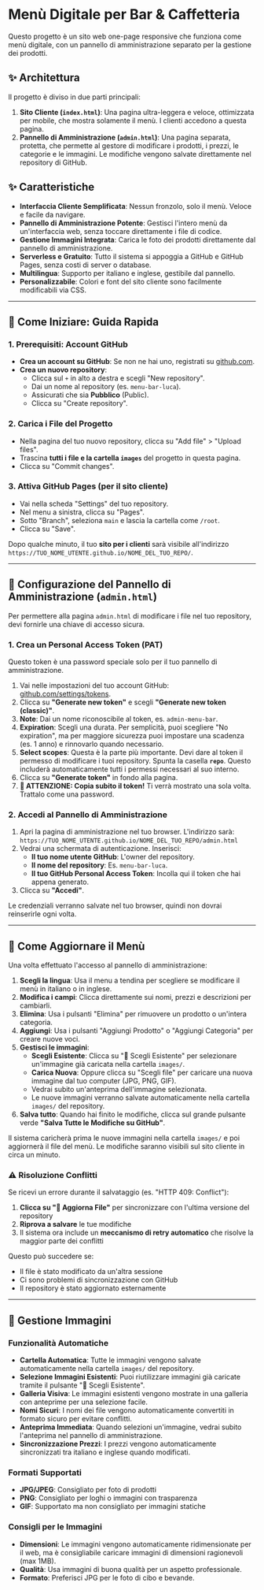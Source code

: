 # Menù Digitale per Bar & Caffetteria

Questo progetto è un sito web one-page responsive che funziona come menù digitale, con un pannello di amministrazione separato per la gestione dei prodotti.

## ✨ Architettura

Il progetto è diviso in due parti principali:

1.  **Sito Cliente (`index.html`)**: Una pagina ultra-leggera e veloce, ottimizzata per mobile, che mostra solamente il menù. I clienti accedono a questa pagina.
2.  **Pannello di Amministrazione (`admin.html`)**: Una pagina separata, protetta, che permette al gestore di modificare i prodotti, i prezzi, le categorie e le immagini. Le modifiche vengono salvate direttamente nel repository di GitHub.

## ✨ Caratteristiche

- **Interfaccia Cliente Semplificata**: Nessun fronzolo, solo il menù. Veloce e facile da navigare.
- **Pannello di Amministrazione Potente**: Gestisci l'intero menù da un'interfaccia web, senza toccare direttamente i file di codice.
- **Gestione Immagini Integrata**: Carica le foto dei prodotti direttamente dal pannello di amministrazione.
- **Serverless e Gratuito**: Tutto il sistema si appoggia a GitHub e GitHub Pages, senza costi di server o database.
- **Multilingua**: Supporto per italiano e inglese, gestibile dal pannello.
- **Personalizzabile**: Colori e font del sito cliente sono facilmente modificabili via CSS.

---

## 🚀 Come Iniziare: Guida Rapida

### 1. Prerequisiti: Account GitHub

- **Crea un account su GitHub**: Se non ne hai uno, registrati su [github.com](https://github.com).
- **Crea un nuovo repository**:
  - Clicca sul `+` in alto a destra e scegli "New repository".
  - Dai un nome al repository (es. `menu-bar-luca`).
  - Assicurati che sia **Pubblico** (Public).
  - Clicca su "Create repository".

### 2. Carica i File del Progetto

- Nella pagina del tuo nuovo repository, clicca su "Add file" > "Upload files".
- Trascina **tutti i file e la cartella `images`** del progetto in questa pagina.
- Clicca su "Commit changes".

### 3. Attiva GitHub Pages (per il sito cliente)

- Vai nella scheda "Settings" del tuo repository.
- Nel menu a sinistra, clicca su "Pages".
- Sotto "Branch", seleziona `main` e lascia la cartella come `/root`.
- Clicca su "Save".

Dopo qualche minuto, il tuo **sito per i clienti** sarà visibile all'indirizzo `https://TUO_NOME_UTENTE.github.io/NOME_DEL_TUO_REPO/`.

---

## 🔐 Configurazione del Pannello di Amministrazione (`admin.html`)

Per permettere alla pagina `admin.html` di modificare i file nel tuo repository, devi fornirle una chiave di accesso sicura.

### 1. Crea un Personal Access Token (PAT)

Questo token è una password speciale solo per il tuo pannello di amministrazione.

1.  Vai nelle impostazioni del tuo account GitHub: [github.com/settings/tokens](https://github.com/settings/tokens).
2.  Clicca su **"Generate new token"** e scegli **"Generate new token (classic)"**.
3.  **Note**: Dai un nome riconoscibile al token, es. `admin-menu-bar`.
4.  **Expiration**: Scegli una durata. Per semplicità, puoi scegliere "No expiration", ma per maggiore sicurezza puoi impostare una scadenza (es. 1 anno) e rinnovarlo quando necessario.
5.  **Select scopes**: Questa è la parte più importante. Devi dare al token il permesso di modificare i tuoi repository. Spunta la casella **`repo`**. Questo includerà automaticamente tutti i permessi necessari al suo interno.
6.  Clicca su **"Generate token"** in fondo alla pagina.
7.  **🚨 ATTENZIONE: Copia subito il token!** Ti verrà mostrato una sola volta. Trattalo come una password.

### 2. Accedi al Pannello di Amministrazione

1.  Apri la pagina di amministrazione nel tuo browser. L'indirizzo sarà:
    `https://TUO_NOME_UTENTE.github.io/NOME_DEL_TUO_REPO/admin.html`
2.  Vedrai una schermata di autenticazione. Inserisci:
    -   **Il tuo nome utente GitHub**: L'owner del repository.
    -   **Il nome del repository**: Es. `menu-bar-luca`.
    -   **Il tuo GitHub Personal Access Token**: Incolla qui il token che hai appena generato.
3.  Clicca su **"Accedi"**.

Le credenziali verranno salvate nel tuo browser, quindi non dovrai reinserirle ogni volta.

---

## 🔄 Come Aggiornare il Menù

Una volta effettuato l'accesso al pannello di amministrazione:

1.  **Scegli la lingua**: Usa il menu a tendina per scegliere se modificare il menù in italiano o in inglese.
2.  **Modifica i campi**: Clicca direttamente sui nomi, prezzi e descrizioni per cambiarli.
3.  **Elimina**: Usa i pulsanti "Elimina" per rimuovere un prodotto o un'intera categoria.
4.  **Aggiungi**: Usa i pulsanti "Aggiungi Prodotto" o "Aggiungi Categoria" per creare nuove voci.
5.  **Gestisci le immagini**:
    -   **Scegli Esistente**: Clicca su "📁 Scegli Esistente" per selezionare un'immagine già caricata nella cartella `images/`.
    -   **Carica Nuova**: Oppure clicca su "Scegli file" per caricare una nuova immagine dal tuo computer (JPG, PNG, GIF).
    -   Vedrai subito un'anteprima dell'immagine selezionata.
    -   Le nuove immagini verranno salvate automaticamente nella cartella `images/` del repository.
6.  **Salva tutto**: Quando hai finito le modifiche, clicca sul grande pulsante verde **"Salva Tutte le Modifiche su GitHub"**.

Il sistema caricherà prima le nuove immagini nella cartella `images/` e poi aggiornerà il file del menù. Le modifiche saranno visibili sul sito cliente in circa un minuto.

### ⚠️ Risoluzione Conflitti

Se ricevi un errore durante il salvataggio (es. "HTTP 409: Conflict"):

1. **Clicca su "🔄 Aggiorna File"** per sincronizzare con l'ultima versione del repository
2. **Riprova a salvare** le tue modifiche
3. Il sistema ora include un **meccanismo di retry automatico** che risolve la maggior parte dei conflitti

Questo può succedere se:
- Il file è stato modificato da un'altra sessione
- Ci sono problemi di sincronizzazione con GitHub
- Il repository è stato aggiornato esternamente

---

## 📸 Gestione Immagini

### Funzionalità Automatiche

- **Cartella Automatica**: Tutte le immagini vengono salvate automaticamente nella cartella `images/` del repository.
- **Selezione Immagini Esistenti**: Puoi riutilizzare immagini già caricate tramite il pulsante "📁 Scegli Esistente".
- **Galleria Visiva**: Le immagini esistenti vengono mostrate in una galleria con anteprime per una selezione facile.
- **Nomi Sicuri**: I nomi dei file vengono automaticamente convertiti in formato sicuro per evitare conflitti.
- **Anteprima Immediata**: Quando selezioni un'immagine, vedrai subito l'anteprima nel pannello di amministrazione.
- **Sincronizzazione Prezzi**: I prezzi vengono automaticamente sincronizzati tra italiano e inglese quando modificati.

### Formati Supportati

- **JPG/JPEG**: Consigliato per foto di prodotti
- **PNG**: Consigliato per loghi o immagini con trasparenza
- **GIF**: Supportato ma non consigliato per immagini statiche

### Consigli per le Immagini

- **Dimensioni**: Le immagini vengono automaticamente ridimensionate per il web, ma è consigliabile caricare immagini di dimensioni ragionevoli (max 1MB).
- **Qualità**: Usa immagini di buona qualità per un aspetto professionale.
- **Formato**: Preferisci JPG per le foto di cibo e bevande.
